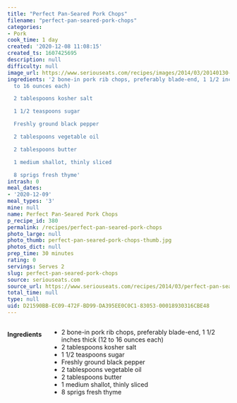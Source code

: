 ```yaml
---
title: "Perfect Pan-Seared Pork Chops"
filename: "perfect-pan-seared-pork-chops"
categories:
- Pork
cook_time: 1 day
created: '2020-12-08 11:08:15'
created_ts: 1607425695
description: null
difficulty: null
image_url: https://www.seriouseats.com/recipes/images/2014/03/20140130-pork-chop-food-lab-28-200x150.jpg
ingredients: '2 bone-in pork rib chops, preferably blade-end, 1 1/2 inches thick (12
  to 16 ounces each)

  2 tablespoons kosher salt

  1 1/2 teaspoons sugar

  Freshly ground black pepper

  2 tablespoons vegetable oil

  2 tablespoons butter

  1 medium shallot, thinly sliced

  8 sprigs fresh thyme'
intrash: 0
meal_dates:
- '2020-12-09'
meal_types: '3'
mine: null
name: Perfect Pan-Seared Pork Chops
p_recipe_id: 380
permalink: /recipes/perfect-pan-seared-pork-chops
photo_large: null
photo_thumb: perfect-pan-seared-pork-chops-thumb.jpg
photos_dict: null
prep_time: 30 minutes
rating: 0
servings: Serves 2
slug: perfect-pan-seared-pork-chops
source: seriouseats.com
source_url: https://www.seriouseats.com/recipes/2014/03/perfect-pan-seared-pork-chop-recipe.html
total_time: null
type: null
uid: D21590BB-EC09-472F-BD99-DA395EE0C0C1-83053-00018930316CBE48
---
```

<div class="large-8 medium-7 columns" id="writeup">	</div><!-- #writeup -->
</div><!-- #row-one -->
<div class="row" id="row-two">	<div class="medium-4 small-5 columns" id="ingredients"><h4>Ingredients</h4><div class="box box-ingredients content"><ul>
<li>2 bone-in pork rib chops, preferably blade-end, 1 1/2 inches thick (12 to 16 ounces each)</li>
<li>2 tablespoons kosher salt</li>
<li>1 1/2 teaspoons sugar</li>
<li>Freshly ground black pepper</li>
<li>2 tablespoons vegetable oil</li>
<li>2 tablespoons butter</li>
<li>1 medium shallot, thinly sliced</li>
<li>8 sprigs fresh thyme</li>
</ul>
</div>	</div>	<div class="medium-6 small-7 columns" id="directions">	</div>